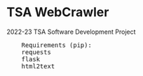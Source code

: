 <h1>TSA WebCrawler</h1>

<p>2022-23 TSA Software Development Project</p>

<pre>
    Requirements (pip):
    requests
    flask
    html2text
</pre>